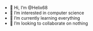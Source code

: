 - 👋 Hi, I’m @Helix68
- 👀 I’m interested in computer science
- 🌱 I’m currently learning everything
- 💞️ I’m looking to collaborate on nothing

<!---
Helix68/Helix68 is a ✨ special ✨ repository because its `README.md` (this file) appears on your GitHub profile.
You can click the Preview link to take a look at your changes.
--->
